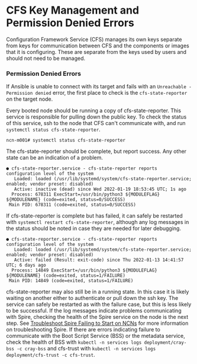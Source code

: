 # CFS Key Management and Permission Denied Errors

Configuration Framework Service \(CFS\) manages its own keys separate from keys for communication between CFS and the components or images that it is configuring.  These are separate from the keys used by users and should not need to be managed.

### Permission Denied Errors

If Ansible is unable to connect with its target and fails with an `Unreachable - Permission denied` error, the first place to check is the `cfs-state-reporter` on the target node.

Every booted node should be running a copy of cfs-state-reporter.  This service is responsible for pulling down the public key.  To check the status of this service, ssh to the node that CFS can't communicate with, and run `systemctl status cfs-state-reporter`.

```
ncn-m001# systemctl status cfs-state-reporter
```

The cfs-state-reporter should be complete, but report success.  Any other state
can be an indication of a problem.

```
● cfs-state-reporter.service - cfs-state-reporter reports configuration level of the system
   Loaded: loaded (/usr/lib/systemd/system/cfs-state-reporter.service; enabled; vendor preset: disabled)
   Active: inactive (dead) since Wed 2022-01-19 18:53:45 UTC; 1s ago
  Process: 678311 ExecStart=/usr/bin/python3 ${MODULEFLAG} ${MODULENAME} (code=exited, status=0/SUCCESS)
 Main PID: 678311 (code=exited, status=0/SUCCESS)
 ```

If cfs-state-reporter is complete but has failed, it can safely be restarted with `systemctl restart cfs-state-reporter`, although any log messages in the status should be noted in case they are needed for later debugging.

```
● cfs-state-reporter.service - cfs-state-reporter reports configuration level of the system
   Loaded: loaded (/usr/lib/systemd/system/cfs-state-reporter.service; enabled; vendor preset: disabled)
   Active: failed (Result: exit-code) since Thu 2022-01-13 14:41:57 UTC; 6 days ago
  Process: 14849 ExecStart=/usr/bin/python3 ${MODULEFLAG} ${MODULENAME} (code=exited, status=1/FAILURE)
 Main PID: 14849 (code=exited, status=1/FAILURE)
 ```

cfs-state-reporter may also still be in a running state.  In this case it is likely waiting on another either to authenticate or pull down the ssh key.  The service can safely be restarted as with the failure case, but this is less likely to be successful.  If the log messages indicate problems communicating with Spire, checking the health of the Spire service on the node is the next step.  See [Troubleshoot Spire Failing to Start on NCNs](../spire/Troubleshoot_Spire_Failing_to_Start_on_NCNs.md) for more information on troubleshooting Spire. If there are errors indicating failure to communicate with the Boot Script Service (BSS) or the metadata service, check the health of BSS with `kubectl -n services logs deployment/cray-bss -c cray-bss` and cfs-trust with `kubectl -n services logs deployment/cfs-trust -c cfs-trust`.
